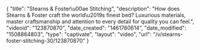 {
    "title": "Stearns & Foster\u00ae Stitching",
    "description": "How does Stearns & Foster craft the world\u2019s finest bed? Luxurious materials, master craftsmanship and attention to every detail for quality you can feel.",
    "videoid": "123870870",
    "date_created": "1461760614",
    "date_modified": "1508864803",
    "type": "captivate",
    "layout": "video",
    "url": "\/v\/stearns-foster-stitching-30\/123870870"
}